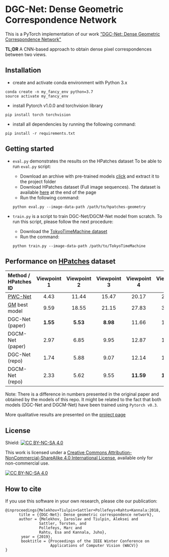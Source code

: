 # DGC-Net: Dense Geometric Correspondence Network
This is a PyTorch implementation of our work ["DGC-Net: Dense Geometric Correspondence Network"](https://arxiv.org/abs/1810.08393)

**TL;DR** A CNN-based approach to obtain dense pixel correspondences between two views.

## Installation
- create and activate conda environment with Python 3.x
```
conda create -n my_fancy_env python=3.7
source activate my_fancy_env
```
- install Pytorch v1.0.0 and torchvision library
```
pip install torch torchvision
```
- install all dependencies by running the following command:
```
pip install -r requirements.txt
```

## Getting started
* ```eval.py``` demonstrates the results on the HPatches dataset
To be able to run ```eval.py``` script:
    * Download an archive with pre-trained models [click](https://drive.google.com/file/d/1p1FarlU5byWez_mQC68DZ_eRQKfF9IIf/view?usp=sharing) and extract it
to the project folder
    * Download HPatches dataset (Full image sequences). The dataset is available [here](https://github.com/hpatches/hpatches-dataset) at the end of the page
    * Run the following command:
    ```
    python eval.py --image-data-path /path/to/hpatches-geometry
    ```

* ```train.py``` is a script to train DGC-Net/DGCM-Net model from scratch. To run this script, please follow the next procedure:
    * Download the [TokyoTimeMachine dataset](https://www.di.ens.fr/willow/research/netvlad/)
    * Run the command:
    ```
    python train.py --image-data-path /path/to/TokyoTimeMachine
    ```

## Performance on [HPatches](https://github.com/hpatches/hpatches-dataset) dataset
Method / HPatches ID|Viewpoint 1|Viewpoint 2|Viewpoint 3|Viewpoint 4|Viewpoint 5
:---|:---:|:---:|:---:|:---:|:---:
[PWC-Net](https://arxiv.org/abs/1709.02371)| 4.43 | 11.44 | 15.47 | 20.17 | 28.30
[GM](https://arxiv.org/abs/1703.05593) best model | 9.59 | 18.55 | 21.15 | 27.83 | 35.19
DGC-Net (paper) | **1.55** | **5.53** | **8.98** | 11.66 | 16.70
DGCM-Net (paper) | 2.97 | 6.85 | 9.95 | 12.87 | 19.13
DGC-Net (repo) | 1.74 | 5.88 | 9.07 | 12.14 | 16.50
DGCM-Net (repo) | 2.33 | 5.62 | 9.55 | **11.59** | **16.48**

Note: There is a difference in numbers presented in the original paper and obtained by the models of this repo. It might be related to the fact that both models (DGC-Net and DGCM-Net) have been trained using ```Pytorch v0.3```.

More qualitative results are presented on the [project page](https://aaltovision.github.io/dgc-net-site/)

## License
Shield: [![CC BY-NC-SA 4.0][cc-by-nc-sa-shield]][cc-by-nc-sa]

This work is licensed under a
[Creative Commons Attribution-NonCommercial-ShareAlike 4.0 International License][cc-by-nc-sa], available only for non-commercial use.

[![CC BY-NC-SA 4.0][cc-by-nc-sa-image]][cc-by-nc-sa]

[cc-by-nc-sa]: http://creativecommons.org/licenses/by-nc-sa/4.0/
[cc-by-nc-sa-image]: https://licensebuttons.net/l/by-nc-sa/4.0/88x31.png
[cc-by-nc-sa-shield]: https://img.shields.io/badge/License-CC%20BY--NC--SA%204.0-lightgrey.svg


## How to cite
If you use this software in your own research, please cite our publication:

```
@inproceedings{Melekhov+Tiulpin+Sattler+Pollefeys+Rahtu+Kannala:2018,
      title = {{DGC-Net}: Dense geometric correspondence network},
      author = {Melekhov, Iaroslav and Tiulpin, Aleksei and 
               Sattler, Torsten, and 
               Pollefeys, Marc and 
               Rahtu, Esa and Kannala, Juho},
       year = {2019},
       booktitle = {Proceedings of the IEEE Winter Conference on 
                    Applications of Computer Vision (WACV)}
}
```

